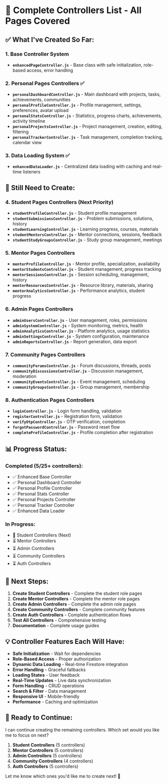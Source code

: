 # 🎯 Complete Controllers List - All Pages Covered

## **✅ What I've Created So Far:**

### **1. Base Controller System**
- **`enhancedPageController.js`** - Base class with safe initialization, role-based access, error handling

### **2. Personal Pages Controllers** ✅
- **`personalDashboardController.js`** - Main dashboard with projects, tasks, achievements, communities
- **`personalProfileController.js`** - Profile management, settings, preferences, avatar upload
- **`personalStatsController.js`** - Statistics, progress charts, achievements, activity timeline
- **`personalProjectsController.js`** - Project management, creation, editing, filtering
- **`personalTrackerController.js`** - Task management, completion tracking, calendar view

### **3. Data Loading System** ✅
- **`enhancedDataLoader.js`** - Centralized data loading with caching and real-time listeners

## **🔄 Still Need to Create:**

### **4. Student Pages Controllers** (Next Priority)
- **`studentProfileController.js`** - Student profile management
- **`studentSubmissionsController.js`** - Problem submissions, solutions, history
- **`studentLearningController.js`** - Learning progress, courses, materials
- **`studentMentorsController.js`** - Mentor connections, sessions, feedback
- **`studentStudyGroupsController.js`** - Study group management, meetings

### **5. Mentor Pages Controllers**
- **`mentorProfileController.js`** - Mentor profile, specialization, availability
- **`mentorStudentsController.js`** - Student management, progress tracking
- **`mentorSessionsController.js`** - Session scheduling, management, history
- **`mentorResourcesController.js`** - Resource library, materials, sharing
- **`mentorAnalyticsController.js`** - Performance analytics, student progress

### **6. Admin Pages Controllers**
- **`adminUsersController.js`** - User management, roles, permissions
- **`adminSystemController.js`** - System monitoring, metrics, health
- **`adminAnalyticsController.js`** - Platform analytics, usage statistics
- **`adminSettingsController.js`** - System configuration, maintenance
- **`adminReportsController.js`** - Report generation, data export

### **7. Community Pages Controllers**
- **`communityForumsController.js`** - Forum discussions, threads, posts
- **`communityDiscussionsController.js`** - Discussion management, moderation
- **`communityEventsController.js`** - Event management, scheduling
- **`communityGroupsController.js`** - Group management, membership

### **8. Authentication Pages Controllers**
- **`loginController.js`** - Login form handling, validation
- **`registerController.js`** - Registration form, validation
- **`verifyOtpController.js`** - OTP verification, completion
- **`forgotPasswordController.js`** - Password reset flow
- **`completeProfileController.js`** - Profile completion after registration

## **📊 Progress Status:**

### **Completed (5/25+ controllers):**
- ✅ Enhanced Base Controller
- ✅ Personal Dashboard Controller
- ✅ Personal Profile Controller  
- ✅ Personal Stats Controller
- ✅ Personal Projects Controller
- ✅ Personal Tracker Controller
- ✅ Enhanced Data Loader

### **In Progress:**
- 🔄 Student Controllers (Next)
- ⏳ Mentor Controllers
- ⏳ Admin Controllers
- ⏳ Community Controllers
- ⏳ Auth Controllers

## **🎯 Next Steps:**

1. **Create Student Controllers** - Complete the student role pages
2. **Create Mentor Controllers** - Complete the mentor role pages
3. **Create Admin Controllers** - Complete the admin role pages
4. **Create Community Controllers** - Complete community features
5. **Create Auth Controllers** - Complete authentication flows
6. **Test All Controllers** - Comprehensive testing
7. **Documentation** - Complete usage guides

## **💡 Controller Features Each Will Have:**

- **Safe Initialization** - Wait for dependencies
- **Role-Based Access** - Proper authorization
- **Dynamic Data Loading** - Real-time Firestore integration
- **Error Handling** - Graceful fallbacks
- **Loading States** - User feedback
- **Real-Time Updates** - Live data synchronization
- **Form Handling** - CRUD operations
- **Search & Filter** - Data management
- **Responsive UI** - Mobile-friendly
- **Performance** - Caching and optimization

## **🚀 Ready to Continue:**

I can continue creating the remaining controllers. Which set would you like me to focus on next?

1. **Student Controllers** (5 controllers)
2. **Mentor Controllers** (5 controllers)  
3. **Admin Controllers** (5 controllers)
4. **Community Controllers** (4 controllers)
5. **Auth Controllers** (5 controllers)

Let me know which ones you'd like me to create next! 🎯
